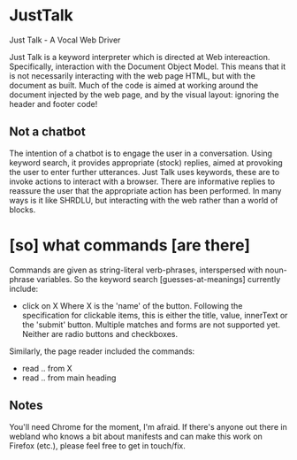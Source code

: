 # JustTalk
Just Talk - A Vocal Web Driver

Just Talk is a keyword interpreter which is directed at Web intereaction.
Specifically, interaction with the Document Object Model.
This means that it is not necessarily interacting with the web page HTML, 
but with the document as built.
Much of the code is aimed at working around the document injected by the web page, 
and by the visual layout:
ignoring the header and footer code!

## Not a chatbot

The intention of a chatbot is to engage the user in a conversation.
Using keyword search, it provides appropriate (stock) replies, aimed at provoking the user to enter further utterances.
Just Talk uses keywords, these are to invoke actions to interact with a browser.
There are informative replies to reassure the user that the appropriate action has been performed.
In many ways is it like SHRDLU,  but interacting with the web rather than a world of blocks.

# [so] what commands [are there]

Commands are given as string-literal verb-phrases, interspersed with noun-phrase variables.
So the keyword search \[guesses-at-meanings] currently include:
- click on X
Where X is the 'name' of the button. Following the specification for clickable items, this is either the title, value, innerText or the 'submit' button.  Multiple matches and forms are not supported yet. Neither are radio buttons and checkboxes.

Similarly, the page reader included the commands:
- read .. from X
- read .. from main heading

## Notes

You'll need Chrome for the moment, I'm afraid.
If there's anyone out there in webland who knows a bit about manifests and can make 
this work on Firefox (etc.), please feel free to get in touch/fix.